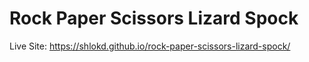 # Rock Paper Scissors Lizard Spock

Live Site: https://shlokd.github.io/rock-paper-scissors-lizard-spock/
